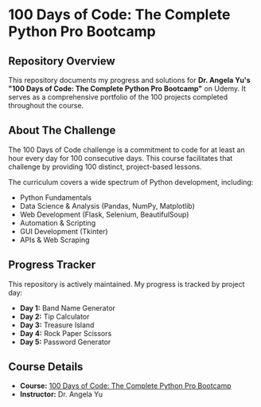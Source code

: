 # 100 Days of Code: The Complete Python Pro Bootcamp

## Repository Overview

This repository documents my progress and solutions for **Dr. Angela Yu's "100 Days of Code: The Complete Python Pro Bootcamp"** on Udemy. It serves as a comprehensive portfolio of the 100 projects completed throughout the course.

## About The Challenge

The 100 Days of Code challenge is a commitment to code for at least an hour every day for 100 consecutive days. This course facilitates that challenge by providing 100 distinct, project-based lessons.

The curriculum covers a wide spectrum of Python development, including:
* Python Fundamentals
* Data Science & Analysis (Pandas, NumPy, Matplotlib)
* Web Development (Flask, Selenium, BeautifulSoup)
* Automation & Scripting
* GUI Development (Tkinter)
* APIs & Web Scraping

## Progress Tracker

This repository is actively maintained. My progress is tracked by project day:

* **Day 1:** Band Name Generator
* **Day 2:** Tip Calculator
* **Day 3:** Treasure Island
* **Day 4:** Rock Paper Scissors
* **Day 5:** Password Generator


## Course Details

* **Course:** [100 Days of Code: The Complete Python Pro Bootcamp](https://www.udemy.com/course/100-days-of-code/)
* **Instructor:** Dr. Angela Yu